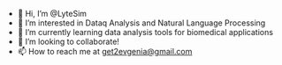- 👋 Hi, I’m @LyteSim
- 👀 I’m interested in Dataq Analysis and Natural Language Processing
- 🌱 I’m currently learning data analysis tools for biomedical applications 
- 💞️ I’m looking to collaborate!
- 📫 How to reach me at get2evgenia@gmail.com

<!---
LyteSim/LyteSim is a ✨ special ✨ repository because its `README.md` (this file) appears on your GitHub profile.
You can click the Preview link to take a look at your changes.
--->
